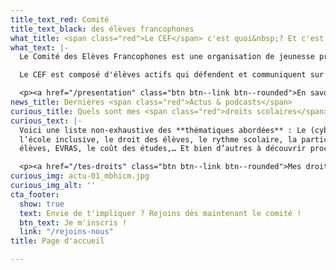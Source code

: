 ```yaml
---
title_text_red: Comité
title_text_black: des élèves francophones
what_title: <span class="red">Le CEF</span> c'est quoi&nbsp;? Et c'est qui&nbsp;?
what_text: |-
  Le Comité des Elèves Francophones est une organisation de jeunesse présente dans de nombreuses écoles secondaires.

  Le CEF est composé d'élèves actifs qui défendent et communiquent sur leurs droits scolaires à travers des formations, des débats et des actions qui les concernent.

  <p><a href="/presentation" class="btn btn--link btn--rounded">En savoir plus</a></p>
news_title: Dernières <span class="red">Actus & podcasts</span>
curious_title: Quels sont mes <span class="red">droits scolaires</span> ?
curious_text: |-
  Voici une liste non-exhaustive des **thématiques abordées** : Le (cyber)-harcèlement,
  l’école inclusive, le droit des élèves, le rythme scolaire, la participation des
  élèves, EVRAS, le coût des études,… Et bien d’autres à découvrir prochainement !

  <p><a href="/tes-droits" class="btn btn--link btn--rounded">Mes droits</a></p>
curious_img: actu-01_mbhicm.jpg
curious_img_alt: ''
cta_footer:
  show: true
  text: Envie de t'impliquer ? Rejoins dès maintenant le comité !
  btn_text: Je m'inscris !
  link: "/rejoins-nous"
title: Page d'accueil

---
```

